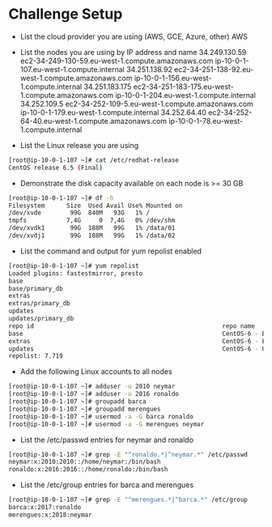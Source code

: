# Challenge Setup


*    List the cloud provider you are using (AWS, GCE, Azure, other)
AWS

*    List the nodes you are using by IP address and name
34.249.130.59  ec2-34-249-130-59.eu-west-1.compute.amazonaws.com   ip-10-0-1-107.eu-west-1.compute.internal 
34.251.138.92  ec2-34-251-138-92.eu-west-1.compute.amazonaws.com   ip-10-0-1-156.eu-west-1.compute.internal 
34.251.183.175 ec2-34-251-183-175.eu-west-1.compute.amazonaws.com  ip-10-0-1-204.eu-west-1.compute.internal 
34.252.109.5   ec2-34-252-109-5.eu-west-1.compute.amazonaws.com    ip-10-0-1-179.eu-west-1.compute.internal
34.252.64.40   ec2-34-252-64-40.eu-west-1.compute.amazonaws.com    ip-10-0-1-78.eu-west-1.compute.internal

*    List the Linux release you are using
```sh
[root@ip-10-0-1-107 ~]# cat /etc/redhat-release 
CentOS release 6.5 (Final)
```

*    Demonstrate the disk capacity available on each node is >= 30 GB

```sh
[root@ip-10-0-1-107 ~]# df -h
Filesystem      Size  Used Avail Use% Mounted on
/dev/xvde        99G  840M   93G   1% /
tmpfs           7,4G     0  7,4G   0% /dev/shm
/dev/xvdk1       99G  188M   99G   1% /data/01
/dev/xvdj1       99G  188M   99G   1% /data/02
```


*    List the command and output for yum repolist enabled
```sh
[root@ip-10-0-1-107 ~]# yum repolist
Loaded plugins: fastestmirror, presto
base                                                                                                             | 3.7 kB     00:00     
base/primary_db                                                                                                  | 4.7 MB     00:00     
extras                                                                                                           | 3.4 kB     00:00     
extras/primary_db                                                                                                |  37 kB     00:00     
updates                                                                                                          | 3.4 kB     00:00     
updates/primary_db                                                                                               | 5.4 MB     00:00     
repo id                                                    repo name                                                              status
base                                                       CentOS-6 - Base                                                        6.696
extras                                                     CentOS-6 - Extras                                                         64
updates                                                    CentOS-6 - Updates                                                       959
repolist: 7.719
```

* Add the following Linux accounts to all nodes 

```sh
[root@ip-10-0-1-107 ~]# adduser -u 2010 neymar 
[root@ip-10-0-1-107 ~]# adduser -u 2016 ronaldo 
[root@ip-10-0-1-107 ~]# groupadd barca
[root@ip-10-0-1-107 ~]# groupadd merengues
[root@ip-10-0-1-107 ~]# usermod -a -G barca ronaldo
[root@ip-10-0-1-107 ~]# usermod -a -G merengues neymar
```

* List the /etc/passwd entries for neymar and ronaldo 

```sh
[root@ip-10-0-1-107 ~]# grep -E "^ronaldo.*|^neymar.*" /etc/passwd
neymar:x:2010:2010::/home/neymar:/bin/bash
ronaldo:x:2016:2016::/home/ronaldo:/bin/bash
```

* List the /etc/group entries for barca and merengues

```sh
[root@ip-10-0-1-107 ~]# grep -E "^merengues.*|^barca.*" /etc/group
barca:x:2017:ronaldo
merengues:x:2018:neymar
```
